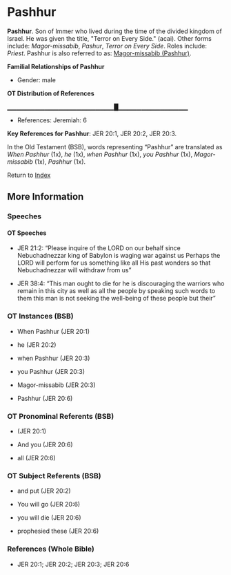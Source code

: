 # Pashhur
**Pashhur**. 
Son of Immer who lived during the time of the divided kingdom of Israel. He was given the title, "Terror on Every Side."  (acai). 
Other forms include: 
*Magor-missabib*, *Pashur*, *Terror on Every Side*. 
Roles include: 
_Priest_. 
Pashhur is also referred to as: 
[Magor-missabib (Pashhur)](Magor-missabib.md). 




**Familial Relationships of Pashhur**


* Gender: male


**OT Distribution of References**

▁▁▁▁▁▁▁▁▁▁▁▁▁▁▁▁▁▁▁▁▁▁▁█▁▁▁▁▁▁▁▁▁▁▁▁▁▁▁
* References: Jeremiah: 6



**Key References for Pashhur**: 
JER 20:1, JER 20:2, JER 20:3. 


In the Old Testament (BSB), words representing “Pashhur” are translated as 
*When Pashhur* (1x), *he* (1x), *when Pashhur* (1x), *you Pashhur* (1x), *Magor-missabib* (1x), *Pashhur* (1x). 




Return to [Index](00-Index.md)

## More Information

### Speeches

#### OT Speeches

* JER 21:2: “Please inquire of the LORD on our behalf since Nebuchadnezzar king of Babylon is waging war against us Perhaps the LORD will perform for us something like all His past wonders so that Nebuchadnezzar will withdraw from us”

* JER 38:4: “This man ought to die for he is discouraging the warriors who remain in this city as well as all the people by speaking such words to them this man is not seeking the well-being of these people but their”

### OT Instances (BSB)

* When Pashhur (JER 20:1)

* he (JER 20:2)

* when Pashhur (JER 20:3)

* you Pashhur (JER 20:3)

* Magor-missabib (JER 20:3)

* Pashhur (JER 20:6)



### OT Pronominal Referents (BSB)

*  (JER 20:1)

* And you (JER 20:6)

* all (JER 20:6)



### OT Subject Referents (BSB)

* and put (JER 20:2)

* You will go (JER 20:6)

* you will die (JER 20:6)

* prophesied these (JER 20:6)



### References (Whole Bible)

* JER 20:1; JER 20:2; JER 20:3; JER 20:6



